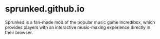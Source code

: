 # sprunked.github.io
Sprunked is a fan-made mod of the popular music game Incredibox, which provides players with an interactive music-making experience directly in their browser. 
